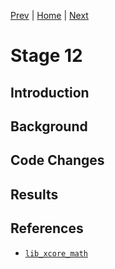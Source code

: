 
[Prev](../stage11/index.md) | [Home](../intro.md) | [Next](../intro.md)

# Stage 12

## Introduction

## Background

## Code Changes

## Results

## References

* [`lib_xcore_math`](https://github.com/xmos/lib_xcore_math)